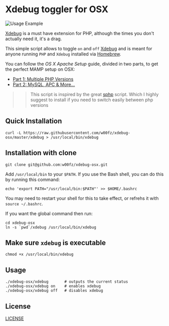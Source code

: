 # Xdebug toggler for OSX

![](screenshot.jpg "Usage Example")

[Xdebug][xdebug] is a must have extension for PHP, although the times you don't actually need it, it's a drag.

This simple script allows to toggle `on` and `off` [Xdebug][xdebug] and is meant for anyone running `PHP` and `Xdebug` installed via [Homebrew][brew].

You can follow the _OS X Apache Setup_ guide, divided in two parts, to get the perfect MAMP setup on OSX:

* [Part 1: Multiple PHP Versions][tutorial-1]
* [Part 2: MySQL, APC & More...][tutorial-2]

>> This script is inspired by the great [sphp][sphp] script. Which I highly suggest to install if you need to switch easily between php versions

## Quick Installation

```
curl -L https://raw.githubusercontent.com/w00fz/xdebug-osx/master/xdebug > /usr/local/bin/xdebug
```

## Installation with clone

```
git clone git@github.com:w00fz/xdebug-osx.git
```

Add `/usr/local/bin` to your `$PATH`. If you use the Bash shell, you can do this by running this command:
```
echo 'export PATH="/usr/local/bin:$PATH"' >> $HOME/.bashrc
```
You may need to restart your shell for this to take effect, or refrehs it with `source ~/.bashrc`.

If you want the global command then run:
```
cd xdebug-osx
ln -s `pwd`/xdebug /usr/local/bin/xdebug
```

## Make sure `xdebug` is executable

```
chmod +x /usr/local/bin/xdebug
```

## Usage
```
./xdebug-osx/xdebug       # outputs the current status
./xdebug-osx/xdebug on    # enables xdebug
./xdebug-osx/xdebug off   # disables xdebug
```

## License
[LICENSE](LICENSE)

[xdebug]: http://xdebug.org/
[brew]: http://brew.sh/
[grav]: http://getgrav.org/
[tutorial-1]: http://getgrav.org/blog/mac-os-x-apache-setup-multiple-php-versions
[tutorial-2]: http://getgrav.org/blog/mac-os-x-apache-setup-mysql-vhost-apc
[sphp]: https://github.com/conradkleinespel/sphp-osx
